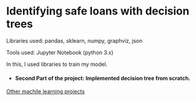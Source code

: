 # Identifying safe loans with decision trees

Libraries used: pandas, sklearn, numpy, graphviz, json

Tools used: Jupyter Notebook (python 3.x)

In this, I used libraries to train my model.

* #### Second Part of the project: Implemented decision tree from scratch.

[Other machile learning projects](https://github.com/gov-vj/Machine-Learning-Projects)
